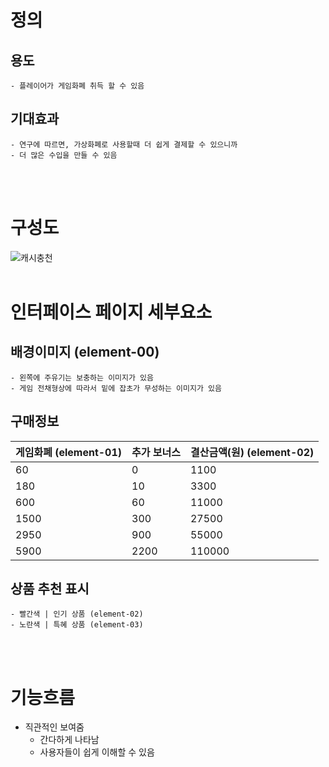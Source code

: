 # 정의
  ## 용도
	- 플레이어가 게임화폐 취득 할 수 있음
  
  ## 기대효과
	- 연구에 따르면, 가상화폐로 사용할때 더 쉽게 결제할 수 있으니까
	- 더 많은 수입을 만들 수 있음
<br>
<br>

# 구성도
![캐시충천](https://scontent-icn1-1.xx.fbcdn.net/v/t1.0-9/45153148_2052484811470164_2546409646495629312_o.jpg?_nc_cat=109&_nc_ht=scontent-icn1-1.xx&oh=7aab07128c9e612be6bcc07326274455&oe=5C4960D9)
<br>
<br>

# 인터페이스 페이지 세부요소
  ## 배경이미지 (element-00)
	- 왼쪽에 주유기는 보충하는 이미지가 있음
	- 게임 전채형상에 따라서 밑에 잡초가 무성하는 이미지가 있음
  ## 구매정보

| 게임화폐 (element-01) | 추가 보너스 | 결산금액(원) (element-02) |
| --------------------- | ----------- | ------------------------- |
| 60                    | 0           | 1100                      |
| 180                   | 10          | 3300                      |
| 600                   | 60          | 11000                     |
| 1500                  | 300         | 27500                     |
| 2950                  | 900         | 55000                     |
| 5900                  | 2200        | 110000                    |
  ## 상품 추천 표시
	- 빨간색 | 인기 상품 (element-02)
	- 노란색 | 특혜 상품 (element-03)

<br>
<br>


# 기능흐름
+ 직관적인 보여줌
    + 간다하게 나타남
    + 사용자들이 쉽게 이해할 수 있음
